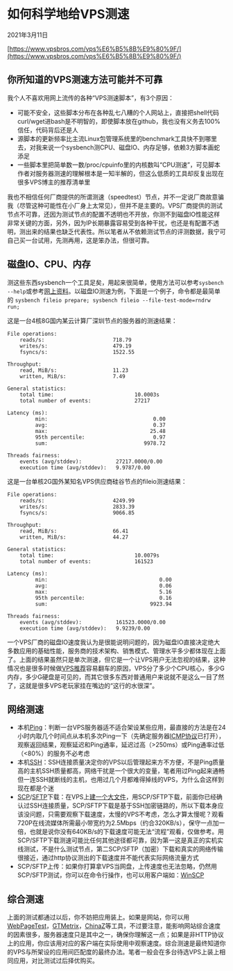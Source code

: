 # 如何科学地给VPS测速

2021年3月11日

[https://www.vpsbros.com/vps%E6%B5%8B%E9%80%9F/](https://www.vpsbros.com/vps%E6%B5%8B%E9%80%9F/)

## 你所知道的VPS测速方法可能并不可靠

我个人不喜欢用网上流传的各种“VPS测速脚本”，有3个原因：

- 可能不安全，这些脚本分布在各种乱七八糟的个人网站上，直接把shell代码curl/wget进bash是不明智的，即使脚本放在github，我也没有义务去100%信任，代码背后还是人
- 源脚本的更新频率比主流Linux包管理系统里的benchmark工具快不到哪里去，对我来说一个sysbench测CPU、磁盘IO、内存足够，依赖3方脚本画蛇添足
- 一些脚本里把简单数一数/proc/cpuinfo里的内核数叫“CPU测速”，可见脚本作者对服务器测速的理解根本是一知半解的，但这么低质的工具却反复出现在很多VPS博主的推荐清单里

我也不相信任何厂商提供的所谓测速（speedtest）节点，并不一定说厂商故意骗我（尽管这种可能性在小厂身上太常见），但并不是主要的。VPS厂商提供的测试节点不可靠，还因为测试节点的配置不透明也不开放，你测不到磁盘IO性能这样非常关键的方面，另外，因为IP长期暴露容易受到各种干扰，也还是有配置不透明，测出来的结果也缺乏代表性。所以笔者从不依赖测试节点的评测数据，我宁可自己买一台试用，先测再用，这是笨办法，但很可靠。

## 磁盘IO、CPU、内存

测这些东西sysbench一个工具足矣，用起来很简单，使用方法可以参考`sysbench --help`或参考[网上资料](https://www.howtoforge.com/how-to-benchmark-your-system-cpu-file-io-mysql-with-sysbench)。以磁盘IO测速为例，下面是一个例子，命令都是最简单的 `sysbench fileio prepare; sysbench fileio --file-test-mode=rndrw run;`

这是一台4核8G国内某云计算厂深圳节点的服务器的测速结果：

```
File operations:
    reads/s:                      718.79
    writes/s:                     479.19
    fsyncs/s:                     1522.55

Throughput:
    read, MiB/s:                  11.23
    written, MiB/s:               7.49

General statistics:
    total time:                          10.0003s
    total number of events:              27217

Latency (ms):
         min:                                  0.00
         avg:                                  0.37
         max:                                 25.48
         95th percentile:                      0.97
         sum:                               9978.72

Threads fairness:
    events (avg/stddev):           27217.0000/0.00
    execution time (avg/stddev):   9.9787/0.00
```

这是一台单核2G国外某知名VPS供应商硅谷节点的fileio测速结果：

```
File operations:
    reads/s:                      4249.99
    writes/s:                     2833.39
    fsyncs/s:                     9066.85

Throughput:
    read, MiB/s:                  66.41
    written, MiB/s:               44.27

General statistics:
    total time:                          10.0079s
    total number of events:              161523

Latency (ms):
         min:                                    0.00
         avg:                                    0.06
         max:                                    5.16
         95th percentile:                        0.16
         sum:                                 9923.94

Threads fairness:
    events (avg/stddev):           161523.0000/0.00
    execution time (avg/stddev):   9.9239/0.00
```

一个VPS厂商的磁盘IO速度我认为是很能说明问题的，因为磁盘IO直接决定绝大多数应用的基础性能，服务商的技术架构、销售模式、管理水平多少都体现在上面了。上面的结果虽然只是单次测速，但它是一个让VPS用户无法忽视的结果，这种情况也是很多时候做[VPS推荐](https://www.vpsbros.com/)容易翻车的原因，VPS分了多少个CPU核心，多少G内存，多少G硬盘是可见的，而其它很多东西对普通用户来说就不是这么一目了然了，这就是很多VPS老玩家挂在嘴边的“这行的水很深”。

## 网络测速

- 本机[Ping](https://www.runoob.com/linux/linux-comm-ping.html)：判断一台VPS服务器适不适合架设某些应用，最直接的方法是在24小时内取几个时间点从本机多次Ping一下（先确定服务器[ICMP协议](https://baike.baidu.com/item/ICMP)已打开），观察返回结果，观察延迟和Ping通率，延迟过高（>250ms）或Ping通率过低（<80%）的服务不必考虑
- 本机[SSH](https://www.cnblogs.com/ftl1012/p/ssh.html)：SSH连接质量决定你的VPS以后管理起来方不方便，不是Ping质量高的主机SSH质量都高，网络干扰是一个很大的变量，笔者用过Ping起来通畅但一连SSH就断线的主机，也用过几个月都难得掉线的VPS，为什么会这样到现在都是个迷
- [SCP](https://www.cnblogs.com/no7dw/archive/2012/07/07/2580307.html)/[SFTP](https://www.digitalocean.com/community/tutorials/how-to-use-sftp-to-securely-transfer-files-with-a-remote-server)下载：在VPS上[建一个大文件](https://blog.csdn.net/cywosp/article/details/9674757)，用SCP/SFTP下载，前面你已经确认过SSH连接质量，SCP/SFTP下载是基于SSH加密链路的，所以下载本身应该没问题，只需要观察下载速度，太慢的VPS不考虑，怎么才算太慢呢？观看720P在线流媒体所需最小带宽约为2.5Mbps（约合320KB/s），保守一点加一倍，也就是说你没有640KB/s的下载速度可能无法“流程”观看，仅做参考。用SCP/SFTP下载测速可能比任何其他途径都可靠，因为第一这是真正的实机实线测试，不是什么测试节点，第二SCP/SFTP（加密）下载和真实的网络传输很接近，通过http协议测出的下载速度并不能代表实际网络流量方式
- SCP/SFTP上传：如果你打算拿VPS当网盘，上传速度也无法忽略，仍然用SCP/SFTP测试，你可以在命令行操作，也可以用客户端如：[WinSCP](https://winscp.net/)

## 综合测速

上面的测试都通过以后，你不妨把应用装上。如果是网站，你可以用[WebPageTest](https://www.webpagetest.org/)，[GTMetrix](https://gtmetrix.com/)，[ChinaZ](https://tool.chinaz.com/speedtest)等工具，不过要注意，能影响网站综合速度的因素很多，服务器速度只是其中之一，确保你理解这一点；如果是非HTTP协议上的应用，你应该用对应的客户端在实际使用中观察速度。综合测速是最终知道你的VPS与所架设的应用间匹配度的最终办法。笔者一般会在多台待选VPS上装上相同应用，对比测试过后择优购买。